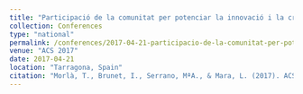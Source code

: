 ```yaml
---
title: "Participació de la comunitat per potenciar la innovació i la creativitat"
collection: Conferences
type: "national"
permalink: /conferences/2017-04-21-participacio-de-la-comunitat-per-potenciar-la-innovacio-i-la-creativitat
venue: "ACS 2017"
date: 2017-04-21
location: "Tarragona, Spain"
citation: "Morlà, T., Brunet, I., Serrano, MªA., & Mara, L. (2017). ACS. Participació de la comunitat per potenciar la innovació i la creativitat (21 i 22 d’abril, Tarragona)"
---
```

